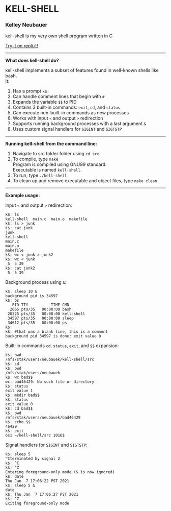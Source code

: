 # KELL-SHELL

### Kelley Neubauer

kell-shell is my very own shell program written in C

[Try it on repli.it!](https://repl.it/@kelleyneubauer/kell-shell)

---

**What does kell-shell do?**

kell-shell implements a subset of features found in well-known shells like bash.\
It:

1. Has a prompt `k$: `
2. Can handle comment lines that begin with `#`
3. Expands the variable `$$` to PID
4. Contains 3 built-in commands: `exit`, `cd`, and `status`
5. Can execute non-built-in commands as new processes
6. Works with input `<` and output `>` redirection
7. Supports running background processes with a last argument `&`
8. Uses custom signal handlers for `SIGINT` and `SIGTSTP`

---

**Running kell-shell from the command line:**

1. Navigate to src folder folder using `cd src`
2. To compile, type `make` \
    Program is compiled using GNU99 standard.\
    Executable is named `kell-shell`.
3. To run, type `./kell-shell` 
4. To clean up and remove executable and object files, type `make clean`

---

**Example usage:**

Input `<` and output `>` redirection:
```
k$: ls
kell-shell  main.c  main.o  makefile
k$: ls > junk
k$: cat junk
junk
kell-shell
main.c
main.o
makefile
k$: wc < junk > junk2
k$: wc < junk
 5  5 39
k$: cat junk2
 5  5 39
```

Background process using `&`:
```
k$: sleep 10 &
background pid is 34597
k$: ps
   PID TTY          TIME CMD
  2665 pts/35   00:00:00 bash
 20325 pts/35   00:00:00 kell-shell
 34597 pts/35   00:00:00 sleep
 34612 pts/35   00:00:00 ps
k$: 
k$: #that was a blank line, this is a comment
background pid 34597 is done: exit value 0
```

Built-in commands `cd`, `status`, `exit`, and `$$` expansion:
```
k$: pwd     
/nfs/stak/users/neubauek/kell-shell/src
k$: cd
k$: pwd
/nfs/stak/users/neubauek
k$: wc bad$$     
wc: bad46429: No such file or directory
k$: status
exit value 1
k$: mkdir bad$$
k$: status
exit value 0
k$: cd bad$$
k$: pwd
/nfs/stak/users/neubauek/bad46429
k$: echo $$
46429
k$: exit
os1 ~/kell-shell/src 1016$ 
```

Signal handlers for `SIGINT` and `SIGTSTP`:
```
k$: sleep 5
^Cterminated by signal 2
k$: ^C
k$: ^Z
Entering foreground-only mode (& is now ignored)
k$: date
Thu Jan  7 17:06:22 PST 2021
k$: sleep 5 &
date
k$: Thu Jan  7 17:06:27 PST 2021
k$: ^Z
Exiting foreground-only mode
```
